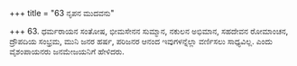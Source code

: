 +++
title = "63 ನೃಪನ ಮುದವನು"

+++
63. ಧರ್ಮರಾಯನ ಸಂತೋಷ, ಭೀಮಸೇನನ ಸುಮ್ಮಾನ, ನಕುಲನ ಅಭಿಮಾನ, ಸಹದೇವನ ರೋಮಾಂಚನ, ದ್ರೌಪದಿಯ ಸಂಭ್ರಮ, ಮುನಿ ಜನರ ಹರ್ಷ, ಪರಿಜನರ ಆನಂದ ಇವುಗಳನ್ನೆಲ್ಲಾ ವರ್ಣಿಸಲು ಸಾಧ್ಯವಿಲ್ಲ. ಎಂದು ವೈಶಂಪಾಯನರು ಜನಮೇಜಯನಿಗೆ ಹೇಳಿದರು.